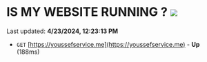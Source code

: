 # IS MY WEBSITE RUNNING ? [![](https://img.shields.io/static/v1?label=Sponsor&message=%E2%9D%A4&logo=GitHub&color=%23fe8e86)](https://github.com/sponsors/<username>)

Last updated: **4/23/2024, 12:23:13 PM**

- `GET` [https://youssefservice.me](https://youssefservice.me) - **Up** (188ms)
